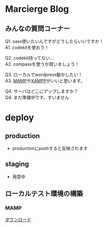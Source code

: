 # Marcierge Blog

## みんなの質問コーナー
Q1. sass使いたいんですがどうしたらいいですか！  
A1. codekitを使おう！

Q2. codekit持ってない....  
A2. compassを使うか買いましょう！  

Q3. ローカルでwordpress動かしたい！  
A3. [MAMP](http://www.mamp.info/en/)や[XAMPP](https://www.apachefriends.org/jp/)がいいと思います。

Q4. サーバはどこにアップしますか？  
Q4. まだ準備中です。すいません

# deploy
## production
* productionにpushすると反映されます

## staging
* 用意中


## ローカルテスト環境の構築
### MAMP

[ダウンロード](http://downloads4.mamp.info/MAMP-PRO/releases/3.0.5/MAMP_MAMP_PRO_3.0.5.pkg)